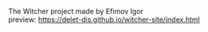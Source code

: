 The Witcher project made by Efimov Igor  
preview: https://delet-dis.github.io/witcher-site/index.html
